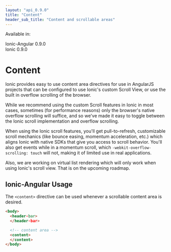 ```yaml
---
layout: "api_0.9.0"
title: "Content"
header_sub_title: "Content and scrollable areas"
---
```


Available in:
<div class="label label-danger">Ionic-Angular 0.9.0</div>
<div class="label label-primary">Ionic 0.9.0</div>


Content
===

Ionic provides easy to use content area directives for use in AngularJS projects that can be configured to use Ionic's custom Scroll View, or use the built in overflow scrolling of the browser.

While we recommend using the custom Scroll features in Ionic in most cases, sometimes (for performance reasons) only the browser's native overflow scrolling will suffice, and so we've made it easy to toggle between the Ionic scroll implementation and overflow scrolling.

When using the Ionic scroll features, you'll get pull-to-refresh, customizable scroll mechanics (like bounce easing, momentum acceleration, etc.) which aligns Ionic with native SDKs that give you access to scroll behavior. You'll also get events while in a momentum scroll, which `-webkit-overflow-scrolling: touch` will not, making it of limited use in real applications.

Also, we are working on virtual list rendering which will only work when using Ionic's scroll view. That is on the upcoming roadmap.

## Ionic-Angular Usage

The `<content>` directive can be used whenever a scrollable content area is desired.

```html
<body>
  <header-bar>
  </header-bar>

  <!-- content area -->
  <content>
  </content>
</body>
